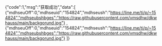 {"code":1,"msg":"获取成功","data":[ 
{"mdhseuOff":0,"mdhseuid":"154824","mdhseush":"https://line.me/ti/p/~154824","mdhseubshbges":"https://raw.githubusercontent.com/vmsdhw/dkwhauss/main/backgorund.jpg"} , 
{"mdhseuOff":0,"mdhseuid":"154824","mdhseush":"https://line.me/ti/p/~154824","mdhseubshbges":"https://raw.githubusercontent.com/vmsdhw/dkwhauss/main/backgorund.jpg"}
]}
